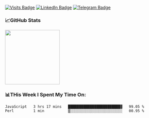 [![Visits Badge](https://badges.pufler.dev/visits/dimidroll450/dimidroll450)](https://github.com/dimidroll450)
[![LinkedIn Badge](https://img.shields.io/badge/-LinkedIn-0e76a8?style=flat-square&logo=Linkedin&logoColor=white)](https://www.linkedin.com/in/dmitry-kvashchauskas/)
[![Telegram Badge](https://img.shields.io/badge/-Telegram-0088cc?style=flat-square&logo=Telegram&logoColor=white)](https://t.me/kvashchauskas)

### 📈GitHub Stats
<p>
  <img height="180em" src="https://github-readme-stats.vercel.app/api?username=dimidroll450&show_icons=true&hide_border=true&&count_private=true&include_all_commits=true" />
</p>

### 📊THis Week I Spent My Time On:
<!--START_SECTION:waka-->
```text
JavaScript   3 hrs 17 mins   ████████████████████████▓   99.05 % 
Perl         1 min           ▒░░░░░░░░░░░░░░░░░░░░░░░░   00.95 % 
```
<!--END_SECTION:waka-->
